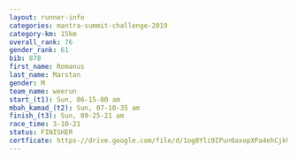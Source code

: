 ```yaml
---
layout: runner-info 
categories: mantra-summit-challenge-2019 
category-km: 15km 
overall_rank: 76
gender_rank: 61
bib: 878
first_name: Romanus
last_name: Marstan
gender: M
team_name: weerun
start_(t1): Sun, 06-15-00 am
mbah_kamad_(t2): Sun, 07-10-35 am
finish_(t3): Sun, 09-25-21 am
race_time: 3-10-21
status: FINISHER
certficate: https-//drive.google.com/file/d/1og8Yli9IPun0axopXPa4ehCjkVKNJldX/view?usp=sharing
---
```

